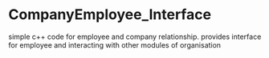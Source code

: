 # CompanyEmployee_Interface

simple c++ code for employee and company relationship. 
provides interface for employee and interacting with other modules of organisation
